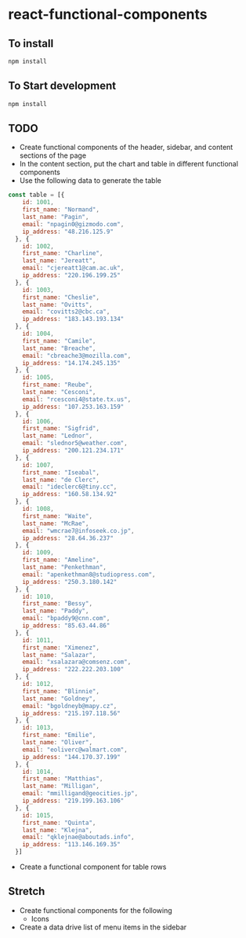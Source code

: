 # react-functional-components

## To install

```bash
npm install
```

## To Start development

```bash
npm install
```

## TODO

* Create functional components of the header, sidebar, and content sections of the page
* In the content section, put the chart and table in different functional components
* Use the following data to generate the table

```javascript
const table = [{
    id: 1001,
    first_name: "Normand",
    last_name: "Pagin",
    email: "npagin0@gizmodo.com",
    ip_address: "48.216.125.9"
  }, {
    id: 1002,
    first_name: "Charline",
    last_name: "Jereatt",
    email: "cjereatt1@cam.ac.uk",
    ip_address: "220.196.199.25"
  }, {
    id: 1003,
    first_name: "Cheslie",
    last_name: "Ovitts",
    email: "covitts2@cbc.ca",
    ip_address: "183.143.193.134"
  }, {
    id: 1004,
    first_name: "Camile",
    last_name: "Breache",
    email: "cbreache3@mozilla.com",
    ip_address: "14.174.245.135"
  }, {
    id: 1005,
    first_name: "Reube",
    last_name: "Cesconi",
    email: "rcesconi4@state.tx.us",
    ip_address: "107.253.163.159"
  }, {
    id: 1006,
    first_name: "Sigfrid",
    last_name: "Lednor",
    email: "slednor5@weather.com",
    ip_address: "200.121.234.171"
  }, {
    id: 1007,
    first_name: "Iseabal",
    last_name: "de Clerc",
    email: "ideclerc6@tiny.cc",
    ip_address: "160.58.134.92"
  }, {
    id: 1008,
    first_name: "Waite",
    last_name: "McRae",
    email: "wmcrae7@infoseek.co.jp",
    ip_address: "28.64.36.237"
  }, {
    id: 1009,
    first_name: "Ameline",
    last_name: "Penkethman",
    email: "apenkethman8@studiopress.com",
    ip_address: "250.3.180.142"
  }, {
    id: 1010,
    first_name: "Bessy",
    last_name: "Paddy",
    email: "bpaddy9@cnn.com",
    ip_address: "85.63.44.86"
  }, {
    id: 1011,
    first_name: "Ximenez",
    last_name: "Salazar",
    email: "xsalazara@comsenz.com",
    ip_address: "222.222.203.100"
  }, {
    id: 1012,
    first_name: "Blinnie",
    last_name: "Goldney",
    email: "bgoldneyb@mapy.cz",
    ip_address: "215.197.118.56"
  }, {
    id: 1013,
    first_name: "Emilie",
    last_name: "Oliver",
    email: "eoliverc@walmart.com",
    ip_address: "144.170.37.199"
  }, {
    id: 1014,
    first_name: "Matthias",
    last_name: "Milligan",
    email: "mmilligand@geocities.jp",
    ip_address: "219.199.163.106"
  }, {
    id: 1015,
    first_name: "Quinta",
    last_name: "Klejna",
    email: "qklejnae@aboutads.info",
    ip_address: "113.146.169.35"
  }]
```

* Create a functional component for table rows

## Stretch

* Create functional components for the following
  * Icons
* Create a data drive list of menu items in the sidebar